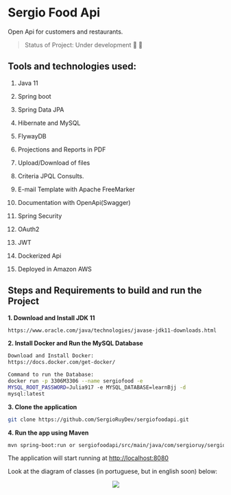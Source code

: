 # Sergio Food Api
Open Api for customers and restaurants.

> Status of Project: Under development :wrench: :hammer:

## Tools and technologies used:
  1. Java 11

  2. Spring boot

  3. Spring Data JPA

  4. Hibernate and MySQL

  5. FlywayDB

  6. Projections and Reports in PDF

  7. Upload/Download of files
  
  8. Criteria JPQL Consults.

  9. E-mail Template with Apache FreeMarker

  10. Documentation with OpenApi(Swagger)

  11. Spring Security

  12. OAuth2

  13. JWT
  
  14. Dockerized Api
  
  15. Deployed in Amazon AWS

## Steps and Requirements to build and run the Project

**1. Download and Install JDK 11**
  ```bash
https://www.oracle.com/java/technologies/javase-jdk11-downloads.html
 ```
**2. Install Docker and Run the MySQL Database**
 ```bash
Download and Install Docker:  
https://docs.docker.com/get-docker/

Command to run the Database: 
docker run -p 3306M3306 --name sergiofood -e
MYSQL_ROOT_PASSWORD=Julia917 -e MYSQL_DATABASE=learnBjj -d
mysql:latest
  ```  
**3. Clone the application**
```bash
git clone https://github.com/SergioRuyDev/sergiofoodapi.git
```
**4. Run the app using Maven**
  ```bash
  mvn spring-boot:run or sergiofoodapi/src/main/java/com/sergioruy/sergiofoodapi/SergiofoodapiApplication.java
  ```
The application will start running at <http://localhost:8080>

Look at the diagram of classes (in portuguese, but in english soon) below:

<p align="center">
  <img src="https://snipboard.io/vuWC7R.jpg"/>
</p>
